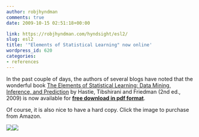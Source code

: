```yaml
---
author: robjhyndman
comments: true
date: 2009-10-15 02:51:18+00:00

link: https://robjhyndman.com/hyndsight/esl2/
slug: esl2
title: '"Elements of Statistical Learning" now online'
wordpress_id: 620
categories:
- references
---
```


In the past couple of days, the authors of several blogs have noted that the wonderful book [The Elements of Statistical Learning: Data Mining, Inference, and Prediction](http://www-stat.stanford.edu/~tibs/ElemStatLearn/) by Hastie, Tibshirani and Friedman (2nd ed., 2009) is now available for **[free download in pdf format](http://www-stat.stanford.edu/~tibs/ElemStatLearn/)**.

Of course, it is also nice to have a hard copy. Click the image to purchase from Amazon.

[![](https://robjhyndman.com/pics/esl2.jpg)](http://www.amazon.com/gp/product/0387848576?ie=UTF8&tag=prorobjhyn-20&linkCode=as2&camp=1789&creative=9325&creativeASIN=0387848576)![](http://www.assoc-amazon.com/e/ir?t=prorobjhyn-20&l=as2&o=1&a=0387848576)



